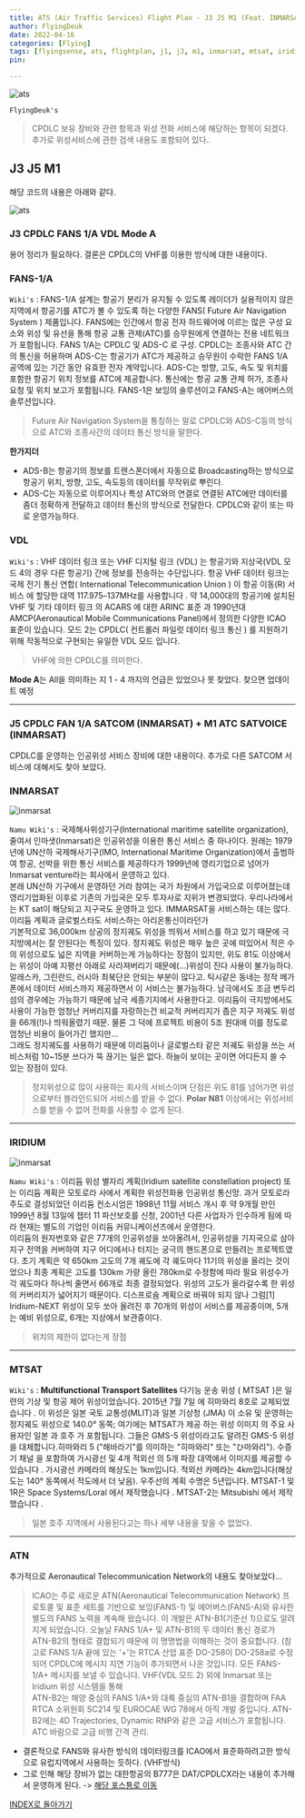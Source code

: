 ```yaml
---
title: ATS (Air Traffic Services) Flight Plan - J3 J5 M1 (Feat. INMARSAT, MTSAT, IRIDIUM Satellite Service)
author: FlyingDeuk
date: 2022-04-16
categories: [Flying]
tags: [flyingsense, ats, flightplan, j1, j3, m1, inmarsat, mtsat, iridium]
pin:

---
```


![ats](/img/flying/sense/ats.jpg)

`FlyingDeuk's`
> CPDLC 보유 장비와 관련 항목과 위성 전화 서비스에 해당하는 항목이 되겠다. 추가로 위성서비스에 관한 검색 내용도 포함되어 있다..

## J3 J5 M1
해당 코드의 내용은 아래와 같다.

![ats](/img/flying/sense/ats3.jpg)

### J3 CPDLC FANS 1/A VDL Mode A
용어 정리가 필요하다. 결론은 CPDLC의 VHF를 이용한 방식에 대한 내용이다.

### FANS-1/A
`Wiki's` : FANS-1/A 설계는 항공기 분리가 유지될 수 있도록 레이더가 실용적이지 않은 지역에서 항공기를 ATC가 볼 수 있도록 하는 다양한 FANS( Future Air Navigation System ) 제품입니다. FANS에는 인간에서 항공 전자 하드웨어에 이르는 많은 구성 요소와 위성 및 유선을 통해 항공 교통 관제(ATC)를 승무원에게 연결하는 전용 네트워크가 포함됩니다. FANS 1/A는 CPDLC 및 ADS-C 로 구성. CPDLC는 조종사와 ATC 간의 통신을 허용하며 ADS-C는 항공기가 ATC가 제공하고 승무원이 수락한 FANS 1/A 공역에 있는 기간 동안 유효한 전자 계약입니다. ADS-C는 방향, 고도, 속도 및 위치를 포함한 항공기 위치 정보를 ATC에 제공합니다. 통신에는 항공 교통 관제 허가, 조종사 요청 및 위치 보고가 포함됩니다. FANS-1은 보잉의 솔루션이고 FANS-A는 에어버스의 솔루션입니다.
> Future Air Navigation System을 통칭하는 말로 CPDLC와 ADS-C등의 방식으로 ATC와 조종사간의 데이터 통신 방식을 말한다.

**한가지더**
- ADS-B는 항공기의 정보를 트렌스폰더에서 자동으로 Broadcasting하는 방식으로 항공기 위치, 방향, 고도, 속도등의 데이터를 무작위로 뿌린다.  
- ADS-C는 자동으로 이루어지나 특성 ATC와의 연결로 연결된 ATC에만 데이터를 좀더 정확하게 전달하고 데이터 통신의 방식으로 전달한다. CPDLC와 같이 또는 따로 운영가능하다.

### VDL  
`Wiki's` : VHF 데이터 링크 또는 VHF 디지털 링크 (VDL) 는 항공기와 지상국(VDL 모드 4의 경우 다른 항공기) 간에 정보를 전송하는 수단입니다. 항공 VHF 데이터 링크는 국제 전기 통신 연합( International Telecommunication Union ) 이 항공 이동(R) 서비스 에 할당한 대역 117.975–137MHz를 사용합니다 . 약 14,000대의 항공기에 설치된 VHF 및 기타 데이터 링크 의 ACARS 에 대한 ARINC 표준 과 1990년대 AMCP(Aeronautical Mobile Communications Panel)에서 정의한 다양한 ICAO 표준이 있습니다. 모드 2는 CPDLC( 컨트롤러 파일럿 데이터 링크 통신 ) 를 지원하기 위해 작동적으로 구현되는 유일한 VDL 모드 입니다.
> VHF에 의한 CPDLC를 의미한다.

**Mode A**는 All을 의미하는 지 1 - 4 까지의 언급은 있었으나 못 찾았다. 찾으면 업데이트 예정

-----------

### J5 CPDLC FAN 1/A SATCOM (INMARSAT) + M1 ATC SATVOICE (INMARSAT)
CPDLC를 운영하는 인공위성 서비스 장비에 대한 내용이다.
추가로 다른 SATCOM 서비스에 대해서도 찾아 보았다.

### INMARSAT
![inmarsat](/img/flying/sense/inmarsat1.png)

`Namu Wiki's` : 국제해사위성기구(International maritime satellite organization), 줄여서 인마샛(Inmarsat)은 인공위성을 이용한 통신 서비스 중 하나이다. 원래는 1979년에 UN산하 국제해사기구(IMO, International Maritime Organization)에서 출범하여 항공, 선박을 위한 통신 서비스를 제공하다가 1999년에 영리기업으로 넘어가 Inmarsat venture라는 회사에서 운영하고 있다.<br>
본래 UN산하 기구에서 운영하던 거라 참여는 국가 차원에서 가입국으로 이루어졌는데 영리기업화된 이후로 기존의 가입국은 모두 투자사로 지위가 변경되었다. 우리나라에서는 KT sat이 해당되고 지구국도 운영하고 있다. IMMARSAT을 서비스하는 데는 많다. 이리듐 계획과 글로벌스타도 서비스하는 아리온통신이라던가 <br>
기본적으로 36,000km 상공의 정지궤도 위성을 띄워서 서비스를 하고 있기 때문에 극지방에서는 잘 안된다는 특징이 있다. 정지궤도 위성은 매우 높은 곳에 떠있어서 적은 수의 위성으로도 넓은 지역을 커버하는게 가능하다는 장점이 있지만, 위도 81도 이상에서는 위성이 아예 지평선 아래로 사라져버리기 때문에(...)위성이 진다 사용이 불가능하다. 알래스카, 그린란드, 러시아 최북단은 안되는 부분이 많다고. 틱시같은 동네는 정작 메가폰에서 데이터 서비스까지 제공하면서 이 서비스는 불가능하다. 남극에서도 조금 변두리 섬의 경우에는 가능하기 때문에 남극 세종기지에서 사용한다고. 이리듐이 극지방에서도 사용이 가능한 엄청난 커버리지를 자랑하는건 비교적 커버리지가 좁은 지구 저궤도 위성을 66개(!)나 띄워올렸기 때문. 물론 그 덕에 프로젝트 비용이 5조 원대에 이를 정도로 엄청난 비용이 들어가긴 했지만...<br>
그래도 정지궤도를 사용하기 때문에 이리듐이나 글로벌스타 같은 저궤도 위성을 쓰는 서비스처럼 10~15분 쓰다가 뚝 끊기는 일은 없다. 하늘이 보이는 곳이면 어디든지 쓸 수 있는 장점이 있다.
> 정지위성으로 많이 사용하는 회사의 서비스이며 단점은 위도 81를 넘어가면 위성으로부터 블라인드되어 서비스를 받을 수 없다. **Polar N81** 이상에서는 위성서비스를 받을 수 없어 전화를 사용할 수 없게 된다.

-------

### IRIDIUM
![inmarsat](/img/flying/sense/inmarsat2.png)

`Namu Wiki's` : 이리듐 위성 별자리 계획(Iridium satellite constellation project) 또는 이리듐 계획은 모토로라 사에서 계획한 위성전화용 인공위성 통신망. 과거 모토로라 주도로 결성되었던 이리듐 컨소시엄은 1998년 11월 서비스 개시 후 약 9개월 만인 1999년 8월 13일에 챕터 11 파산보호를 신청, 2001년 다른 사업자가 인수하게 됨에 따라 현재는 별도의 기업인 이리듐 커뮤니케이션즈에서 운영한다.<br>
이리듐의 원자번호와 같은 77개의 인공위성을 쏘아올려서, 인공위성을 기지국으로 삼아 지구 전역을 커버하여 지구 어디에서나 터지는 궁극의 핸드폰으로 만들려는 프로젝트였다. 초기 계획은 약 650km 고도의 7개 궤도에 각 궤도마다 11기의 위성을 올리는 것이었으나 최종 계획은 고도를 130km 가량 올린 780km로 수정함에 따라 필요 위성수가 각 궤도마다 하나씩 줄면서 66개로 최종 결정되었다. 위성의 고도가 올라갈수록 한 위성의 커버리지가 넓어지기 때문이다. 디스프로슘 계획으로 바꿔야 되지 않나 그럼[1] <br>
Iridium-NEXT 위성이 모두 쏘아 올려진 후 70개의 위성이 서비스를 제공중이며, 5개는 예비 위성으로, 6개는 지상에서 보관중이다.
> 위치의 제한이 없다는게 장점

----

### MTSAT

`Wiki's` : **Multifunctional Transport Satellites** 다기능 운송 위성 ( MTSAT )은 일련의 기상 및 항공 제어 위성이었습니다. 2015년 7월 7일 에 히마와리 8호로 교체되었습니다 . 이 위성은 일본 국토 교통성(MLIT)과 일본 기상청 (JMA) 이 소유 및 운영하는 정지궤도 위성으로 140.0° 동쪽; 여기에는 MTSAT가 제공 하는 위성 이미지 의 주요 사용자인 일본 과 호주 가 포함됩니다. 그들은 GMS-5 위성이라고도 알려진 GMS-5 위성을 대체합니다.히마와리 5 ("해바라기"를 의미하는 "히마와리" 또는 "ひ마와리"). 수증기 채널 을 포함하여 가시광선 및 4개 적외선 의 5개 파장 대역에서 이미지를 제공할 수 있습니다 . 가시광선 카메라의 해상도는 1km입니다. 적외선 카메라는 4km입니다(해상도는 140° 동쪽에서 적도에서 더 낮음). 우주선의 계획 수명은 5년입니다. MTSAT-1 및 1R은 Space Systems/Loral 에서 제작했습니다 . MTSAT-2는 Mitsubishi 에서 제작했습니다 .
> 일본 호주 지역에서 사용된다고는 하나 세부 내용을 찾을 수 없었다.

--------

### ATN
추가적으로 Aeronautical Telecommunication Network의 내용도 찾아보았다...

>ICAO는 주로 새로운 ATN(Aeronautical Telecommunication Network) 프로토콜 및 표준 세트를 기반으로 보잉(FANS-1) 및 에어버스(FANS-A)와 유사한 별도의 FANS 노력을 계속해 왔습니다. 이 개발은 ATN-B1(기준선 1)으로도 알려지게 되었습니다. 오늘날 FANS 1/A+ 및 ATN-B1의 두 데이터 통신 경로가 ATN-B2의 형태로 결합되기 때문에 이 명명법을 이해하는 것이 중요합니다. (참고로 FANS 1/A 끝에 있는 '+'는 RTCA 산업 표준 DO-258이 DO-258a로 수정되어 CPDLC에 메시지 지연 기능이 추가되면서 나온 것입니다. 모든 FANS-1/A+ 메시지를 보낼 수 있습니다. VHF(VDL 모드 2) 외에 Inmarsat 또는 Iridium 위성 시스템을 통해 <br>
ATN-B2는 해양 중심의 FANS 1/A+와 대륙 중심의 ATN-B1을 결합하며 FAA RTCA 소위원회 SC214 및 EUROCAE WG 78에서 아직 개발 중입니다. ATN-B2에는 4D Trajectories, Dynamic RNP와 같은 고급 서비스가 포함됩니다. ATC 바람으로 고급 비행 간격 관리.
- 결론적으로 FANS와 유사한 방식의 데이터링크를 ICAO에서 표준화하려고한 방식으로 유럽지역에서 사용하는 듯하다. (VHF방식)
- 그로 인해 해당 장비가 없는 대한항공의 B777은 DAT/CPDLCX라는 내용이 추가해서 운영하게 된다. -> [해당 포스틍로 이동](/posts/cpdlcx/)


[INDEX로 돌아가기](/post/ats/)
